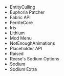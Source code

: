 - EntityCulling
- Euphoria Patcher
- Fabric API
- FerriteCore
- Iris
- Lithium
- Mod Menu
- NotEnoughAnimations
- Placeholder API
- Raised
- Reese's Sodium Options
- Sodium
- Sodium Extra